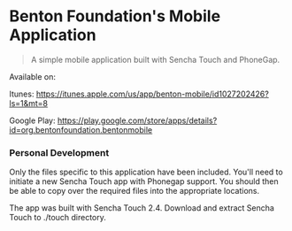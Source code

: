 # Benton Foundation's Mobile Application

> A simple mobile application built with Sencha Touch and PhoneGap.

Available on:

Itunes: https://itunes.apple.com/us/app/benton-mobile/id1027202426?ls=1&mt=8

Google Play: https://play.google.com/store/apps/details?id=org.bentonfoundation.bentonmobile

### Personal Development

Only the files specific to this application have been included. You'll need to initiate a new Sencha Touch app with Phonegap support. You should then be able to copy over the required files into the appropriate locations.

The app was built with Sencha Touch 2.4. Download and extract Sencha Touch to ./touch directory.
